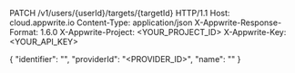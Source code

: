 PATCH /v1/users/{userId}/targets/{targetId} HTTP/1.1
Host: cloud.appwrite.io
Content-Type: application/json
X-Appwrite-Response-Format: 1.6.0
X-Appwrite-Project: &lt;YOUR_PROJECT_ID&gt;
X-Appwrite-Key: &lt;YOUR_API_KEY&gt;

{
  "identifier": "<IDENTIFIER>",
  "providerId": "<PROVIDER_ID>",
  "name": "<NAME>"
}
